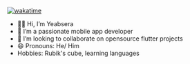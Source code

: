 [![wakatime](https://wakatime.com/badge/user/b44460fe-e604-4278-8b55-297afad6cb79.svg)](https://wakatime.com/@b44460fe-e604-4278-8b55-297afad6cb79) 

- 🙋‍♂️ Hi, I’m Yeabsera
- 👀 I’m a passionate mobile app developer 
- 💞️ I’m looking to collaborate on opensource flutter projects
- 😄 Pronouns: He/ Him
- Hobbies: Rubik's cube, learning languages


<!--[![roadmap.sh](https://roadmap.sh/card/tall/663f8b80e8cf2039c5df8e5e?variant=dark&roadmaps=flutter%2Cgit-github%2Cdatastructures-and-algorithms)](https://roadmap.sh) -->

